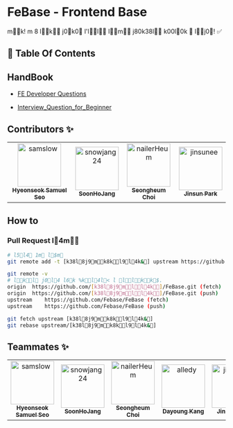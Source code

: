 # FeBase - Frontend Base

mk! m
8 lk j0k0 l' ll lm j80k38l k00l0k
 lj0! :white_check_mark:	

<!-- l4 m-k*)l  l k  j14kk&,l'  k' j2(lkm) -->
## :file_folder: Table Of Contents
<!-- toc starts -->
<!-- toc ends -->

## HandBook

* [FE Developer Questions](https://github.com/h5bp/Front-end-Developer-Interview-Questions/tree/master/src/translations/korean#JS-%EA%B4%80%EB%A0%A8-%EC%A7%88%EB%AC%B8)

* [Interview_Question_for_Beginner](https://github.com/JaeYeopHan/Interview_Question_for_Beginner)


## Contributors :sparkles:
<table>
    <tr>
        <td align="center">
            <a href="https://github.com/samslow">
                <img src="https://avatars1.githubusercontent.com/u/26738367?v=4" width="100;" alt="samslow"/>
                <br />
                <sub><b>Hyeonseok Samuel Seo</b></sub>
            </a>
        </td>
        <td align="center">
            <a href="https://github.com/snowjang24">
                <img src="https://avatars3.githubusercontent.com/u/26768201?v=4" width="100;" alt="snowjang24"/>
                <br />
                <sub><b>SoonHoJang</b></sub>
            </a>
        </td>
        <td align="center">
            <a href="https://github.com/nailerHeum">
                <img src="https://avatars0.githubusercontent.com/u/26620458?v=4" width="100;" alt="nailerHeum"/>
                <br />
                <sub><b>Seongheum Choi</b></sub>
            </a>
        </td>
        <td align="center">
            <a href="https://github.com/jinsunee">
                <img src="https://avatars3.githubusercontent.com/u/31176502?v=4" width="100;" alt="jinsunee"/>
                <br />
                <sub><b>Jinsun Park</b></sub>
            </a>
        </td>
    </tr>
</table>

## How to

### Pull Request l4m



```bash
# l5l4 1m l$m	
git remote add -t [k38l8j9mk8kl9l4k&] upstream https://github.com/Febase/FeBase
```



```bash
git remote -v
# lkl  j0l4 l6k %kl4l< l llkk$.
origin	https://github.com/[k38l8j9mll4k]/FeBase.git (fetch)
origin	https://github.com/[k38l8j9mll4k]/FeBase.git (push)
upstream	https://github.com/Febase/FeBase (fetch)
upstream	https://github.com/Febase/FeBase (push)
```



```bash
git fetch upstream [k38l8j9mk8kl9l4k&]
git rebase upstream/[k38l8j9mk8kl9l4k&]
```

## Teammates :sparkles:
<table>
<tr>
                <td align="center">
                    <a href="https://github.com/samslow">
                        <img src="https://avatars1.githubusercontent.com/u/26738367?v=4" width="100;" alt="samslow"/>
                        <br />
                        <sub><b>Hyeonseok Samuel Seo</b></sub>
                    </a>
                </td>
                <td align="center">
                    <a href="https://github.com/snowjang24">
                        <img src="https://avatars3.githubusercontent.com/u/26768201?v=4" width="100;" alt="snowjang24"/>
                        <br />
                        <sub><b>SoonHoJang</b></sub>
                    </a>
                </td>
                <td align="center">
                    <a href="https://github.com/nailerHeum">
                        <img src="https://avatars0.githubusercontent.com/u/26620458?v=4" width="100;" alt="nailerHeum"/>
                        <br />
                        <sub><b>Seongheum Choi</b></sub>
                    </a>
                </td>
                <td align="center">
                    <a href="https://github.com/alledy">
                        <img src="https://avatars3.githubusercontent.com/u/46309894?v=4" width="100;" alt="alledy"/>
                        <br />
                        <sub><b>Dayoung Kang</b></sub>
                    </a>
                </td>
                <td align="center">
                    <a href="https://github.com/jinsunee">
                        <img src="https://avatars3.githubusercontent.com/u/31176502?v=4" width="100;" alt="jinsunee"/>
                        <br />
                        <sub><b>Jinsun Park</b></sub>
                    </a>
                </td></tr>
</table>

